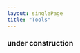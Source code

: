 ```yaml
---
layout: singlePage
title: "Tools"
---
```


### under construction

<!-- <!DOCTYPE html> -->
<!-- <html lang="en" dir="ltr">
  <head>
    <meta charset="utf-8">
    <title>Calculator</title>
    <link href="/css/calculator.css" rel="stylesheet">
    <script src="/js/calculator.js" defer></script>
  </head>
  <body>
    <div class="calculator-grid">
    <div class="output">
    <div data-previous-operand class="previous-operand"></div>
    <div data-current-operand class="current-operand"></div>
    </div>
    <button data-all-clear class="span-two">AC</button>
    <button data-delete>DEL</button>
    <button data-operation>÷</button>
    <button data-number>1</button>
    <button data-number>2</button>
    <button data-number>3</button>
    <button data-operation>*</button>
    <button data-number>4</button>
    <button data-number>5</button>
    <button data-number>6</button>
    <button data-operation>+</button>
    <button data-number>7</button>
    <button data-number>8</button>
    <button data-number>9</button>
    <button data-operation>-</button>
    <button data-number>.</button>
    <button data-number>0</button>
    <button data-equals class="span-two">=</button>

    </div>

  </body>
</html> -->
